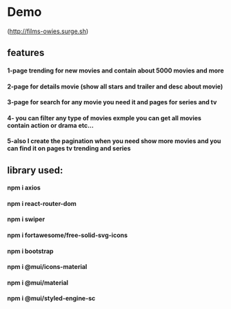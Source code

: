 # Demo

(http://films-owies.surge.sh)


## features
#### 1-page trending for new movies and contain about 5000 movies and more
#### 2-page for details movie (show all stars and trailer and desc about movie)
#### 3-page for search for any movie you need it and pages for series and tv
#### 4- you can filter any type of movies exmple you can get all movies contain action or drama etc...
#### 5-also I create the pagination when you need show more movies and you can find it on pages tv trending and series





## library used:

#### npm i axios

#### npm i react-router-dom
#### npm i swiper
#### npm i fortawesome/free-solid-svg-icons
#### npm i bootstrap
#### npm i @mui/icons-material
#### npm i @mui/material
#### npm i @mui/styled-engine-sc








